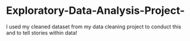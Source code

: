 # Exploratory-Data-Analysis-Project-
I used my cleaned dataset from my data cleaning project to conduct this and to tell stories within data!

